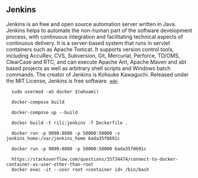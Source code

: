 ## Jenkins

Jenkins is an free and open source automation server written in Java. Jenkins helps to automate the non-human part of the software development process, with continuous integration and facilitating technical aspects of continuous delivery. It is a server-based system that runs in servlet containers such as Apache Tomcat. It supports version control tools, including AccuRev, CVS, Subversion, Git, Mercurial, Perforce, TD/OMS, ClearCase and RTC, and can execute Apache Ant, Apache Maven and sbt based projects as well as arbitrary shell scripts and Windows batch commands. The creator of Jenkins is Kohsuke Kawaguchi. Released under the MIT License, Jenkins is free software. <small> [wiki](<https://en.wikipedia.org/wiki/Jenkins_(software)>) </small>
  
  
  ```
    sudo usermod -aG docker $(whoami)

    docker-compose build

    docker-compose up --build

    docker build -t rili:jenkins -f Dockerfile .

    docker run -p 9090:8080 -p 50000:50000 -v jenkins_home:/var/jenkins_home 6ada35f0691c

    docker run -p 9090:8080 -p 50000:50000 6ada35f0691c

    https://stackoverflow.com/questions/35734474/connect-to-docker-container-as-user-other-than-root
    docker exec -it --user root <container id> /bin/bash

  ```
